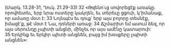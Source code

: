 (Մարկ. 13.28-31, Ղուկ. 21.29-33)
32 «Թզենո՛ւց սովորեցէք առակը. որովհետեւ, երբ նրա ոստերը կակղեն, եւ տերեւը ցցուի, կ՚իմանաք, որ ամառը մօտ է: 33 Նոյնպէս եւ դուք՝ երբ այս բոլորը տեսնէք, իմացէ՛ք, թէ մօտ է Նա, դռների առաջ: 34 Ճշմարիտ եմ ասում ձեզ, որ այս սերունդը չպիտի անցնի, մինչեւ որ այս ամէնը կատարուի: 35 Երկինք եւ երկիր պիտի անցնեն, բայց իմ խօսքերը չպիտի անցնեն»:
